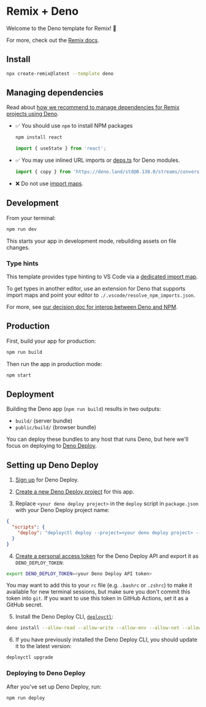 # Remix + Deno

Welcome to the Deno template for Remix! 🦕

For more, check out the [Remix docs](https://remix.run/docs).

## Install

```sh
npx create-remix@latest --template deno
```

## Managing dependencies

Read about
[how we recommend to manage dependencies for Remix projects using Deno](https://github.com/remix-run/remix/blob/main/decisions/0001-use-npm-to-manage-npm-dependencies-for-deno-projects.md).

- ✅ You should use `npm` to install NPM packages
  ```sh
  npm install react
  ```
  ```ts
  import { useState } from 'react';
  ```
- ✅ You may use inlined URL imports or [deps.ts](https://deno.land/manual/examples/manage_dependencies#managing-dependencies) for Deno
  modules.
  ```ts
  import { copy } from 'https://deno.land/std@0.138.0/streams/conversion.ts';
  ```
- ❌ Do not use [import maps](https://deno.land/manual/linking_to_external_code/import_maps).

## Development

From your terminal:

```sh
npm run dev
```

This starts your app in development mode, rebuilding assets on file changes.

### Type hints

This template provides type hinting to VS Code via a [dedicated import map](./.vscode/resolve_npm_imports.json).

To get types in another editor, use an extension for Deno that supports import maps and point your editor to
`./.vscode/resolve_npm_imports.json`.

For more, see
[our decision doc for interop between Deno and NPM](https://github.com/remix-run/remix/blob/main/decisions/0001-use-npm-to-manage-npm-dependencies-for-deno-projects.md#vs-code-type-hints).

## Production

First, build your app for production:

```sh
npm run build
```

Then run the app in production mode:

```sh
npm start
```

## Deployment

Building the Deno app (`npm run build`) results in two outputs:

- `build/` (server bundle)
- `public/build/` (browser bundle)

You can deploy these bundles to any host that runs Deno, but here we'll focus on deploying to [Deno Deploy](https://deno.com/deploy).

## Setting up Deno Deploy

1. [Sign up](https://dash.deno.com/signin) for Deno Deploy.

2. [Create a new Deno Deploy project](https://dash.deno.com/new) for this app.

3. Replace `<your deno deploy project>` in the `deploy` script in `package.json` with your Deno Deploy project name:

```json
{
  "scripts": {
    "deploy": "deployctl deploy --project=<your deno deploy project> --include=.cache,build,public ./build/index.js"
  }
}
```

4. [Create a personal access token](https://dash.deno.com/account) for the Deno Deploy API and export it as `DENO_DEPLOY_TOKEN`:

```sh
export DENO_DEPLOY_TOKEN=<your Deno Deploy API token>
```

You may want to add this to your `rc` file (e.g. `.bashrc` or `.zshrc`) to make it available for new terminal sessions, but make sure you
don't commit this token into `git`. If you want to use this token in GitHub Actions, set it as a GitHub secret.

5. Install the Deno Deploy CLI, [`deployctl`](https://github.com/denoland/deployctl):

```sh
deno install --allow-read --allow-write --allow-env --allow-net --allow-run --no-check -r -f https://deno.land/x/deploy/deployctl.ts
```

6. If you have previously installed the Deno Deploy CLI, you should update it to the latest version:

```sh
deployctl upgrade
```

### Deploying to Deno Deploy

After you've set up Deno Deploy, run:

```sh
npm run deploy
```
